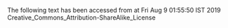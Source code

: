 The following text has been accessed from at Fri Aug 9 01:55:50 IST 2019
Creative_Commons_Attribution-ShareAlike_License
